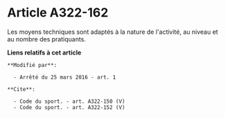# Article A322-162

Les moyens techniques sont adaptés à la nature de l'activité, au niveau et au nombre des pratiquants.

**Liens relatifs à cet article**

	**Modifié par**:

	  - Arrêté du 25 mars 2016 - art. 1

	**Cite**:

	  - Code du sport. - art. A322-150 (V)
	  - Code du sport. - art. A322-152 (V)
